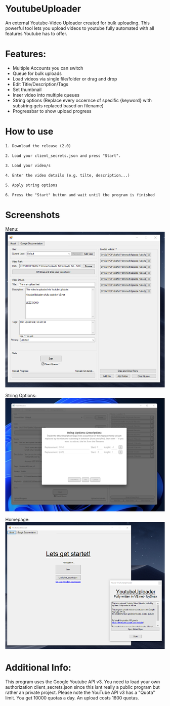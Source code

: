 # YoutubeUploader
An external Youtube-Video Uploader created for bulk uploading.
This powerful tool lets you upload videos to youtube fully automated with all features Youtube has to offer.

# Features:
- Multiple Accounts you can switch
- Queue for bulk uploads
- Load videos via single file/folder or drag and drop
- Edit Title/Description/Tags
- Set thumbnail
- Inser video into multiple queues
- String options (Replace every occernce of specific {keyword} with substring gets replaced based on filename)
- Progressbar to show upload progress

# How to use
`1. Download the release (2.0)`

`2. Load your client_secrets.json and press "Start".`

`3. Load your video/s`

`4. Enter the video details (e.g. tilte, description...)`

`5. Apply string options`

`6. Press the "Start" button and wait until the program is finished`

# Screenshots

Menu:     
![menu](https://github.com/IcySnex/YoutubeUploader/raw/main/screenshots/inside.PNG)

String Options:     
![menu](https://github.com/IcySnex/YoutubeUploader/raw/main/screenshots/stropt.PNG)

Homepage: 
![home](https://github.com/IcySnex/YoutubeUploader/raw/main/screenshots/home.PNG)

# Additional Info:
This program uses the Google Youtube API v3. You need to load your own authorization client_secrets.json since this isnt really a public program but rather an private project. Please note the YouTube API v3 has a "Quota" limit. You get 10000 quotas a day. An upload costs 1600 quotas.
